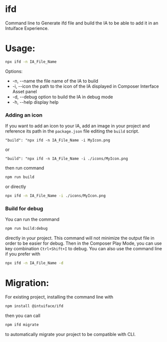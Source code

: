 # ifd

Command line to Generate ifd file and build the IA to be able to add it in an Intuiface Experience.

# Usage: 
```sh 
npx ifd -n IA_File_Name
```

Options:
- -n, --name the file name of the IA to build
- -i, --icon the path to the icon of the IA displayed in Composer Interface Asset panel
- -d, --debug option to build the IA in debug mode
- -h, --help display help


### Adding an icon
If you want to add an icon to your IA, add an image in your project and reference its path in the `package.json` file editing the `build` script.

`"build": "npx ifd -n IA_File_Name -i MyIcon.png` 

or

`"build": "npx ifd -n IA_File_Name -i ./icons/MyIcon.png`

then run command 
```sh
npm run build
```

or directly 
```sh
npx ifd -n IA_File_Name -i ./icons/MyIcon.png
```

### Build for debug
You can run the command 
```sh
npm run build:debug
```
directly in your project. This command will not minimize the output file in order to be easier for debug. Then in the Composer Play Mode, you can use key combination `Ctrl+Shift+I`
to debug.
You can also use the command line if you prefer with
```sh
npx ifd -n IA_File_Name -d
```

# Migration:
For existing project, installing the command line with 
```sh
npm install @intuiface/ifd
```
then you can call 
```sh
npm ifd migrate
```
to automatically migrate your project to be compatible with CLI.